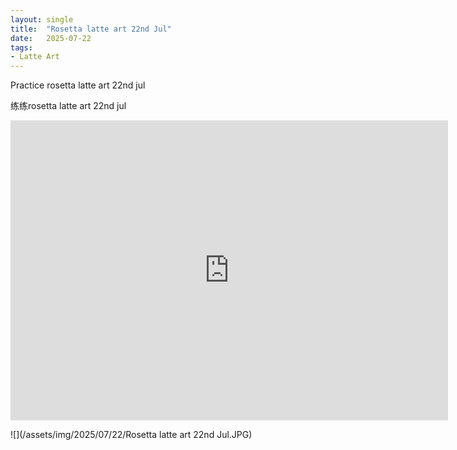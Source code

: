```yaml
---
layout: single
title:  "Rosetta latte art 22nd Jul"
date:   2025-07-22
tags:
- Latte Art
---
```


Practice rosetta latte art 22nd jul

练练rosetta latte art 22nd jul

<div class="embed-container">
  <iframe
      src="https://www.youtube.com/embed/CqzqDCaxO5o"
      width="700"
      height="480"
      frameborder="0"
      allowfullscreen="true">
  </iframe>
</div>

![](/assets/img/2025/07/22/Rosetta latte art 22nd Jul.JPG)
